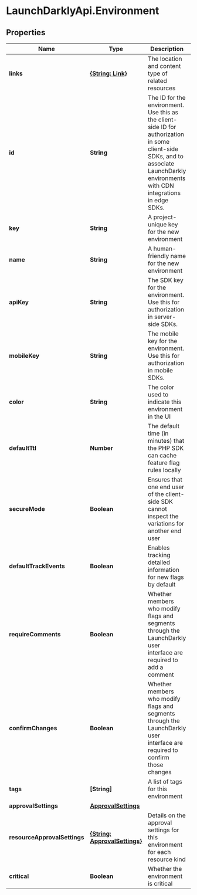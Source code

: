 # LaunchDarklyApi.Environment

## Properties

Name | Type | Description | Notes
------------ | ------------- | ------------- | -------------
**links** | [**{String: Link}**](Link.md) | The location and content type of related resources | 
**id** | **String** | The ID for the environment. Use this as the client-side ID for authorization in some client-side SDKs, and to associate LaunchDarkly environments with CDN integrations in edge SDKs. | 
**key** | **String** | A project-unique key for the new environment | 
**name** | **String** | A human-friendly name for the new environment | 
**apiKey** | **String** | The SDK key for the environment. Use this for authorization in server-side SDKs. | 
**mobileKey** | **String** | The mobile key for the environment. Use this for authorization in mobile SDKs. | 
**color** | **String** | The color used to indicate this environment in the UI | 
**defaultTtl** | **Number** | The default time (in minutes) that the PHP SDK can cache feature flag rules locally | 
**secureMode** | **Boolean** | Ensures that one end user of the client-side SDK cannot inspect the variations for another end user | 
**defaultTrackEvents** | **Boolean** | Enables tracking detailed information for new flags by default | 
**requireComments** | **Boolean** | Whether members who modify flags and segments through the LaunchDarkly user interface are required to add a comment | 
**confirmChanges** | **Boolean** | Whether members who modify flags and segments through the LaunchDarkly user interface are required to confirm those changes | 
**tags** | **[String]** | A list of tags for this environment | 
**approvalSettings** | [**ApprovalSettings**](ApprovalSettings.md) |  | [optional] 
**resourceApprovalSettings** | [**{String: ApprovalSettings}**](ApprovalSettings.md) | Details on the approval settings for this environment for each resource kind | [optional] 
**critical** | **Boolean** | Whether the environment is critical | 


